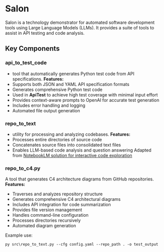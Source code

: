 # Salon

Salon is a technology demonstrator for automated software development tools using Large Language Models (LLMs). It provides a suite of tools to assist in API testing and code analysis.
## Key Components

### api_to_test_code
- tool that automatically generates Python test code from API specifications.
**Features:**
- Supports both JSON and YAML API specification formats
- Generates comprehensive Python test code
- Used in **ApiTest** to achieve high test coverage with minimal input effort
- Provides context-aware prompts to OpenAI for accurate test generation
- Includes error handling and logging
- Automated file output generation

### repo_to_text
- utility for processing and analyzing codebases.
**Features:**
- Processes entire directories of source code
- Concatenates source files into consolidated text files
- Enables LLM-based code analysis and question answering
 Adapted from [NotebookLM solution for interactive code exploration](https://jmlbeaujour.medium.com/introducing-notebooklm-as-a-solution-for-interactive-code-exploration-704a44e690a6)

### repo_to_c4.py
A tool that generates C4 architecture diagrams from GitHub repositories.
**Features:**
- Traverses and analyzes repository structure
- Generates comprehensive C4 architectural diagrams
- Includes API integration for code summarization
- Provides file version management
- Handles command-line configuration
- Processes directories recursively
- Automated diagram generation


Example use:
```
py src\repo_to_text.py --cfg config.yaml --repo_path . -o test_output
```


